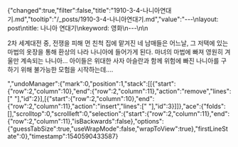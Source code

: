 {"changed":true,"filter":false,"title":"1910-3-4-나니아연대기.md","tooltip":"/_posts/1910-3-4-나니아연대기.md","value":"---\nlayout: post\ntitle: 나니아 연대기\nkeyword: 영화\n---\n\n<p>2차 세계대전 중, 전쟁을 피해 먼 친척 집에 맡겨진 네 남매들은 어느날, 그 저택에 있는 마법의 옷장을 통해 환상의 나라 나니아에 들어가게 된다. 마녀의 마법에 빠져 영원히 겨울만 계속되는 나니아... 아이들은 위대한 사자 아슬란과 함께 위험에 빠진 나니아를 구하기 위해 불가능한 모험을 시작하는데....</p>","undoManager":{"mark":0,"position":1,"stack":[[{"start":{"row":2,"column":10},"end":{"row":2,"column":11},"action":"remove","lines":[" "],"id":2}],[{"start":{"row":2,"column":10},"end":{"row":2,"column":11},"action":"insert","lines":[" "],"id":3}]]},"ace":{"folds":[],"scrolltop":0,"scrollleft":0,"selection":{"start":{"row":2,"column":11},"end":{"row":2,"column":11},"isBackwards":false},"options":{"guessTabSize":true,"useWrapMode":false,"wrapToView":true},"firstLineState":0},"timestamp":1540590433587}